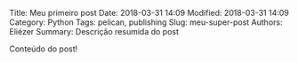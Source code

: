 Title: Meu primeiro post
Date: 2018-03-31 14:09
Modified: 2018-03-31 14:09
Category: Python
Tags: pelican, publishing
Slug: meu-super-post
Authors: Eliézer
Summary: Descrição resumida do post

Conteúdo do post!
